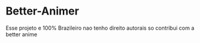 # Better-Animer
Esse projeto e 100% Brazileiro nao tenho direito autorais so contribui com a better anime
